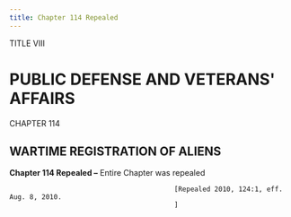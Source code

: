 ```yaml
---
title: Chapter 114 Repealed
---
```


TITLE VIII
                                             
PUBLIC DEFENSE AND VETERANS' AFFAIRS
====================================

CHAPTER 114
                                             
WARTIME REGISTRATION OF ALIENS
------------------------------

**Chapter 114 Repealed –** Entire Chapter was repealed


                                             [Repealed 2010, 124:1, eff. Aug. 8, 2010.
                                             ]
